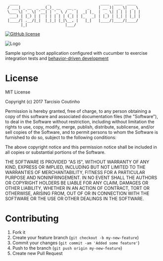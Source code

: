 ```
  ____             _                       ____  ____  ____  
 / ___| _ __  _ __(_)_ __   __ _     _    | __ )|  _ \|  _ \ 
 \___ \| '_ \| '__| | '_ \ / _` |  _| |_  |  _ \| | | | | | |
  ___) | |_) | |  | | | | | (_| | |_   _| | |_) | |_| | |_| |
 |____/| .__/|_|  |_|_| |_|\__, |   |_|   |____/|____/|____/ 
       |_|                 |___/                             
```

[![GitHub license][License]](https://github.com/tacsio/spring-playground/blob/master/LICENSE)

![Logo][Logo]

Sample spring boot application configured with cucumber to exercise integration tests
and [behavior-driven development][bdd]

License
=========
MIT License

Copyright (c) 2017 Tarcisio Coutinho

Permission is hereby granted, free of charge, to any person obtaining a copy
of this software and associated documentation files (the "Software"), to deal
in the Software without restriction, including without limitation the rights
to use, copy, modify, merge, publish, distribute, sublicense, and/or sell
copies of the Software, and to permit persons to whom the Software is
furnished to do so, subject to the following conditions:

The above copyright notice and this permission notice shall be included in all
copies or substantial portions of the Software.

THE SOFTWARE IS PROVIDED "AS IS", WITHOUT WARRANTY OF ANY KIND, EXPRESS OR
IMPLIED, INCLUDING BUT NOT LIMITED TO THE WARRANTIES OF MERCHANTABILITY,
FITNESS FOR A PARTICULAR PURPOSE AND NONINFRINGEMENT. IN NO EVENT SHALL THE
AUTHORS OR COPYRIGHT HOLDERS BE LIABLE FOR ANY CLAIM, DAMAGES OR OTHER
LIABILITY, WHETHER IN AN ACTION OF CONTRACT, TORT OR OTHERWISE, ARISING FROM,
OUT OF OR IN CONNECTION WITH THE SOFTWARE OR THE USE OR OTHER DEALINGS IN THE
SOFTWARE.


Contributing
============

1. Fork it
2. Create your feature branch (`git checkout -b my-new-feature`)
3. Commit your changes (`git commit -am 'Added some feature'`)
4. Push to the branch (`git push origin my-new-feature`)
5. Create new Pull Request



[Logo]: http://www.infolytx.com/wp-content/uploads/2017/03/tdd-bdd-600x460.png
[License]: https://img.shields.io/github/license/tacsio/spring-playground.svg


[bdd]: https://en.wikipedia.org/wiki/Behavior-driven_development
